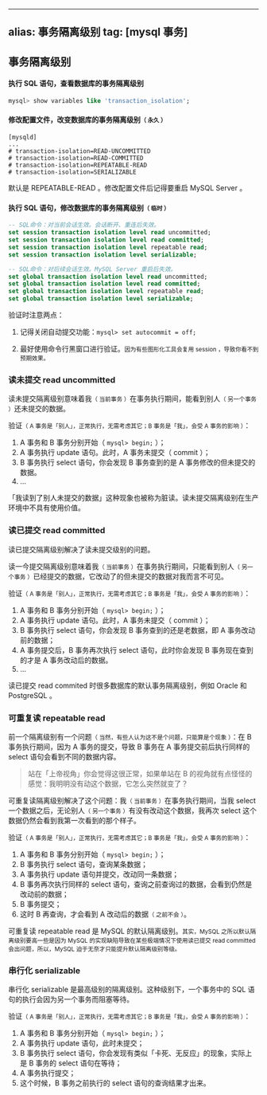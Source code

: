 
---
alias: 事务隔离级别
tag: [mysql 事务]
---

## 事务隔离级别

#### 执行 SQL 语句，查看数据库的事务隔离级别

```sql
mysql> show variables like 'transaction_isolation';
```

#### 修改配置文件，改变数据库的事务隔离级别<small>（ 永久 ）</small>

```text
[mysqld]
...
# transaction-isolation=READ-UNCOMMITTED
# transaction-isolation=READ-COMMITTED
# transaction-isolation=REPEATABLE-READ
# transaction-isolation=SERIALIZABLE
```

默认是 REPEATABLE-READ 。修改配置文件后记得要重启 MySQL Server 。

#### 执行 SQL 语句，修改数据库的事务隔离级别<small>（ 临时 ）</small>

```sql
-- SQL命令：对当前会话生效。会话断开、重连后失效。
set session transaction isolation level read uncommitted;
set session transaction isolation level read committed;
set session transaction isolation level repeatable read;
set session transaction isolation level serializable;

-- SQL命令：对后续会话生效。MySQL Server 重启后失效。
set global transaction isolation level read uncommitted;
set global transaction isolation level read committed;
set global transaction isolation level repeatable read;
set global transaction isolation level serializable;
```

验证时注意两点：

1. 记得关闭自动提交功能：`mysql> set autocommit = off;`

2. 最好使用命令行黑窗口进行验证。<small>因为有些图形化工具会复用 session ，导致你看不到预期效果。</small>


### 读未提交 read uncommitted

读未提交隔离级别意味着我<small>（ 当前事务 ）</small>在事务执行期间，能看到别人<small>（ 另一个事务 ）</small>还未提交的数据。

验证<small>（ A 事务是「别人」，正常执行，无需考虑其它；B 事务是「我」，会受 A 事务的影响 ）</small>：

1. A 事务和 B 事务分别开始（ `mysql> begin;` ）；
2. A 事务执行 update 语句。此时，A 事务未提交（ commit ）；
3. B 事务执行 select 语句，你会发现 B 事务查到的是 A 事务修改的但未提交的数据。
4. ...

「我读到了别人未提交的数据」这种现象也被称为脏读。读未提交隔离级别在生产环境中不具有使用价值。

### 读已提交 read committed

读已提交隔离级别解决了读未提交级别的问题。

读一今提交隔离级别意味着我<small>（ 当前事务 ）</small>在事务执行期间，只能看到别人<small>（ 另一个事务 ）</small>已经提交的数据，它改动了的但未提交的数据对我而言不可见。

验证<small>（ A 事务是「别人」，正常执行，无需考虑其它；B 事务是「我」，会受 A 事务的影响 ）</small>：

1. A 事务和 B 事务分别开始（ `mysql> begin;` ）；
2. A 事务执行 update 语句。此时，A 事务未提交（ commit ）；
3. B 事务执行 select 语句，你会发现 B 事务查到的还是老数据，即 A 事务改动前的数据；
4. A 事务提交后，B 事务再次执行 select 语句，此时你会发现 B 事务现在查到的才是 A 事务改动后的数据。
5. ...

读已提交 read commited 时很多数据库的默认事务隔离级别，例如 Oracle 和 PostgreSQL 。

### 可重复读 repeatable read

前一个隔离级别有一个问题<small>（ 当然，有些人认为这不是个问题，只能算是个现象 ）</small>：在 B 事务执行期间，因为 A 事务的提交，导致 B 事务在 A 事务提交前后执行同样的 select 语句会看到不同的数据内容。

> 站在「上帝视角」你会觉得这很正常，如果单站在 B 的视角就有点怪怪的感觉：我明明没有动这个数据，它怎么突然就变了？

可重复读隔离级别解决了这个问题：我<small>（ 当前事务 ）</small>在事务执行期间，当我 select 一个数据之后，无论别人<small>（ 另一个事务 ）</small>有没有改动这个数据，我再次 select 这个数据仍然会看到我第一次看到的那个样子。

验证<small>（ A 事务是「别人」，正常执行，无需考虑其它；B 事务是「我」，会受 A 事务的影响 ）</small>：

1. A 事务和 B 事务分别开始（ `mysql> begin;` ）；
2. B 事务执行 select 语句，查询某条数据；
3. A 事务执行 update 语句并提交，改动同一条数据；
4. B 事务再次执行同样的 select 语句，查询之前查询过的数据，会看到仍然是改动前的数据；
5. B 事务提交；
6. 这时 B 再查询，才会看到 A 改动后的数据<small>（ 之前不会 ）</small>。

可重复读 repeatable read 是 MySQL 的默认隔离级别。<small>其实，MySQL 之所以默认隔离级别要高一些是因为 MySQL 的实现缺陷导致在某些极端情况下使用读已提交 read committed 会出问题，所以，MySQL 迫于无奈才只能提升默认隔离级别等级。</small>

### 串行化 serializable

串行化 serializable 是最高级别的隔离级别。这种级别下，一个事务中的 SQL 语句的执行会因为另一个事务而阻塞等待。

验证<small>（ A 事务是「别人」，正常执行，无需考虑其它；B 事务是「我」，会受 A 事务的影响 ）</small>：

1. A 事务和 B 事务分别开始（ `mysql> begin;` ）；
2. A 事务执行 update 语句，此时未提交；
3. B 事务执行 select 语句，你会发现有类似「卡死、无反应」的现象，实际上是 B 事务的 select 语句在等待；
4. A 事务执行提交；
5. 这个时候，B 事务之前执行的 select 语句的查询结果才出来。



